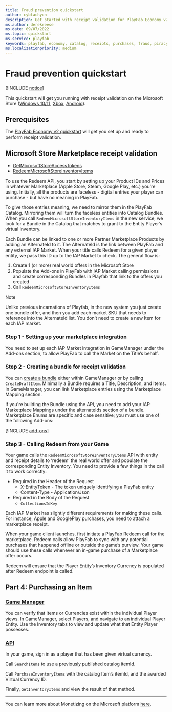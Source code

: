 ```yaml
---
title: Fraud prevention quickstart
author: cybtachyon
description: Get started with receipt validation for PlayFab Economy v2.
ms.author: derekreese
ms.date: 09/07/2022
ms.topic: quickstart
ms.service: playfab
keywords: playfab, economy, catalog, receipts, purchases, fraud, piracy
ms.localizationpriority: medium
---
```


# Fraud prevention quickstart

[!INCLUDE [notice](../../../includes/_economy-release.md)]

This quickstart will get you running with receipt validation on the Microsoft Store ([Windows 10/11](/windows/uwp/publish/), [Xbox](/gaming/xbox/), [Android](https://blogs.windows.com/windows-insider/2021/10/20/announcing-android-apps-on-windows-11-preview-for-windows-insiders-in-the-beta-channel/)).

## Prerequisites

The [PlayFab Economy v2 quickstart](../quickstart.md) will get you set up and ready to perform receipt validation.

## Microsoft Store Marketplace receipt validation

* [GetMicrosoftStoreAccessTokens](/rest/api/playfab/economy/inventory/get-microsoft-store-access-tokens)
* [RedeemMicrosoftStoreInventoryItems](/rest/api/playfab/economy/inventory/redeem-microsoft-store-inventory-items)

To use the Redeem API, you start by setting up your Product IDs and Prices in whatever Marketplace (Apple Store, Steam, Google Play, etc.) you're using. Initially, all the products are faceless - digital entries your player can purchase - but have no meaning in PlayFab.

To give those entries meaning, we need to mirror them in the PlayFab Catalog. Mirroring them will turn the faceless entities into Catalog Bundles. When you call `RedeemMicrosoftStoreInventoryItems` in the new service, we look for a Bundle in the Catalog that matches to grant to the Entity Player’s virtual Inventory.

Each Bundle can be linked to one or more Partner Marketplace Products by adding an AlternateId to it. The AlternateId is the link between PlayFab and any external IAP Market. When your title calls Redeem for a given player entity, we pass this ID up to the IAP Market to check. The general flow is:

1. Create 1 (or more) real world offers in the Microsoft Store
1. Populate the Add-ons in PlayFab with IAP Market calling permissions and create corresponding Bundles in Playfab that link to the offers you created
1. Call `RedeemMicrosoftStoreInventoryItems`

> [!NOTE]
> Unlike previous incarnations of Playfab, in the new system you just create one bundle offer, and then you add each market SKU that needs to reference into the AlternateId list. You don’t need to create a new Item for each IAP market.

### Step 1 - Setting up your marketplace integration

You need to set up each IAP Market integration in GameManager under the Add-ons section, to allow PlayFab to call the Market on the Title’s behalf.

### Step 2 - Creating a bundle for receipt validation

You can [create a bundle](../bundles.md) either within GameManager or by calling `CreateDraftItem`. Minimally a Bundle requires a Title, Description, and Items. In GameManager, you can link Marketplace entries using the Marketplace Mapping section.

If you're building the Bundle using the API, you need to add your IAP Marketplace Mappings under the alternateIds section of a bundle. Marketplace Enums are specific and case sensitive; you must use one of the following Add-ons:

[!INCLUDE [add-ons](../../../includes/_add-ons-enum.md)]

### Step 3 - Calling Redeem from your Game

Your game calls the `RedeemMicrosoftStoreInventoryItems` API with entity and receipt details to ‘redeem’ the real world offer and populate the corresponding Entity Inventory. You need to provide a few things in the call it to work correctly:

* Required in the Header of the Request  
  * X-EntityToken - The token uniquely identifying a PlayFab entity
  * Content-Type - Application/Json
* Required in the Body of the Request
  * `CollectionsIdKey`

Each IAP Market has slightly different requirements for making these calls. For instance, Apple and GooglePlay purchases, you need to attach a marketplace receipt.

When your game client launches, first initiate a PlayFab Redeem call for the marketplace. Redeem calls allow PlayFab to sync with any potential purchases that happened offline or outside the game’s purview.  Your game should use these calls whenever an in-game purchase of a Marketplace offer occurs.

Redeem will ensure that the Player Entity’s Inventory Currency is populated after Redeem endpoint is called.  

## Part 4: Purchasing an Item  

### [Game Manager](#tab/purchase-item-game-manager)

You can verify that Items or Currencies exist within the individual Player views. In GameManager, select Players, and navigate to an individual Player Entity. Use the Inventory tabs to view and update what that Entity Player possesses.

### [API](#tab/purchase-item-api)

In your game, sign in as a player that has been given virtual currency.

Call `SearchItems` to use a previously published catalog itemId.

Call `PurchaseInventoryItems` with the catalog Item’s itemId, and the awarded Virtual Currency ID.

Finally, `GetInventoryItems` and view the result of that method.

***

You can learn more about Monetizing on the Microsoft platform [here](/windows/uwp/monetize/).

